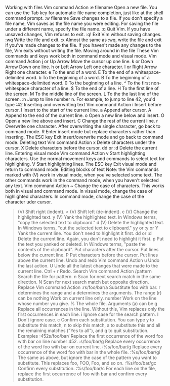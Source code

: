 Working with files
Vim command Action
:e filename Open a new file. You can use the Tab key for automatic file name completion, just like at the shell command prompt.
:w filename Save changes to a file. If you don't specify a file name, Vim saves as the file name you were editing. For saving the file under a different name, specify the file name.
:q  Quit Vim. If you have unsaved changes, Vim refuses to exit.
:q! Exit Vim without saving changes.
:wq Write the file and exit.
:x  Almost the same as :wq, write the file and exit if you've made changes to the file. If you haven't made any changes to the file, Vim exits without writing the file.
Moving around in the file
These Vim commands and keys work both in command mode and visual mode.
Vim command Action
j or Up Arrow   Move the cursor up one line.
k or Down Arrow Down one line.
h or Left Arrow Left one character.
l or Right Arrow    Right one character.
e   To the end of a word.
E   To the end of a whitespace-delimited word.
b   To the beginning of a word.
B   To the beginning of a whitespace-delimited word.
0   To the beginning of a line.
^   To the first non-whitespace character of a line.
$   To the end of a line.
H   To the first line of the screen.
M   To the middle line of the screen.
L   To the the last line of the screen.
:n  Jump to line number n. For example, to jump to line 42, you'd type :42
Inserting and overwriting text
Vim command Action
i   Insert before cursor.
I   Insert to the start of the current line.
a   Append after cursor.
A   Append to the end of the current line.
o   Open a new line below and insert.
O   Open a new line above and insert.
C   Change the rest of the current line.
r   Overwrite one character. After overwriting the single character, go back to command mode.
R   Enter insert mode but replace characters rather than inserting.
The ESC key Exit insert/overwrite mode and go back to command mode.
Deleting text
Vim command Action
x   Delete characters under the cursor.
X   Delete characters before the cursor.
dd or :d    Delete the current line.
Entering visual mode
Vim command Action
v   Start highlighting characters. Use the normal movement keys and commands to select text for highlighting.
V   Start highlighting lines.
The ESC key Exit visual mode and return to command mode.
Editing blocks of text
Note: the Vim commands marked with (V) work in visual mode, when you've selected some text. The other commands work in the command mode, when you haven't selected any text.
Vim command Action
~   Change the case of characters. This works both in visual and command mode. In visual mode, change the case of highlighted characters. In command mode, change the case of the character uder cursor.
> (V)   Shift right (indent).
< (V)   Shift left (de-indent).
c (V)   Change the highlighted text.
y (V)   Yank the highlighted text. In Windows terms, "copy the selected text to clipboard."
d (V)   Delete the highlighted text. In Windows terms, "cut the selected text to clipboard."
yy or :y or Y   Yank the current line. You don't need to highlight it first.
dd or :d    Delete the current line. Again, you don't need to highlight it first.
p   Put the text you yanked or deleted. In Windows terms, "paste the contents of the clipboard". Put characters after the cursor. Put lines below the current line.
P   Put characters before the cursor. Put lines above the current line.
Undo and redo
Vim command Action
u   Undo the last action.
U   Undo all the latest changes that were made to the current line.
Ctrl + r    Redo.
Search
Vim command Action
/pattern    Search the file for pattern.
n   Scan for next search match in the same direction.
N   Scan for next search match but opposite direction.
Replace
Vim command Action
:rs/foo/bar/a   Substitute foo with bar. r determines the range and a determines the arguments.
The range (r) can be
nothing Work on current line only.
number  Work on the line whose number you give.
%   The whole file.
Arguments (a) can be
g   Replace all occurrences in the line. Without this, Vim replaces only the first occurrences in each line.
i   Ignore case for the search pattern.
I   Don't ignore case.
c   Confirm each substitution. You can type y to substitute this match, n to skip this match, a to substitute this and all the remaining matches ("Yes to all"), and q to quit substitution.
Examples
:452s/foo/bar/  Replace the first occurrence of the word foo with bar on line number 452.
:s/foo/bar/g    Replace every occurrence of the word foo with bar on current line.
:%s/foo/bar/g   Replace every occurrence of the word foo with bar in the whole file.
:%s/foo/bar/gi  The same as above, but ignore the case of the pattern you want to substitute. This replaces foo, FOO, Foo, and so on.
:%s/foo/bar/gc  Confirm every substitution.
:%s/foo/bar/c   For each line on the file, replace the first occurrence of foo with bar and confirm every substitution.

